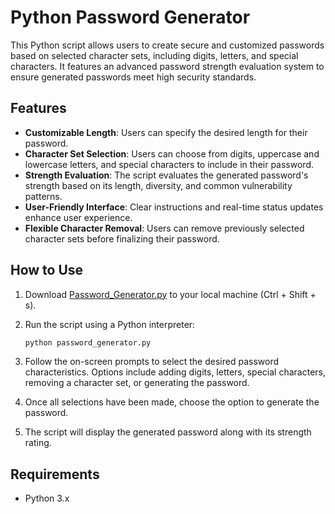 # Python Password Generator

This Python script allows users to create secure and customized passwords based on selected character sets, including digits, letters, and special characters. It features an advanced password strength evaluation system to ensure generated passwords meet high security standards.

## Features

- **Customizable Length**: Users can specify the desired length for their password.
- **Character Set Selection**: Users can choose from digits, uppercase and lowercase letters, and special characters to include in their password.
- **Strength Evaluation**: The script evaluates the generated password's strength based on its length, diversity, and common vulnerability patterns.
- **User-Friendly Interface**: Clear instructions and real-time status updates enhance user experience.
- **Flexible Character Removal**: Users can remove previously selected character sets before finalizing their password.

## How to Use

1. Download [Password_Generator.py](https://github.com/MichaelHaddad47/Python_Projects/blob/main/Password_Generator/Password_Generator.py) to your local machine (Ctrl + Shift + s).
2. Run the script using a Python interpreter:

   ```bash
   python password_generator.py

3. Follow the on-screen prompts to select the desired password characteristics. Options include adding digits, letters, special characters, removing a character set, or generating the password.
4. Once all selections have been made, choose the option to generate the password.
5. The script will display the generated password along with its strength rating.

## Requirements

- Python 3.x

